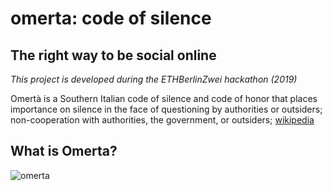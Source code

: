 # omerta: code of silence
## The right way to be social online

*This project is developed during the ETHBerlinZwei hackathon (2019)*

Omertà is a Southern Italian code of silence and code of honor that places importance on silence in the face of questioning by authorities or outsiders; non-cooperation with authorities, the government, or outsiders; [wikipedia](https://en.wikipedia.org/wiki/Omert%C3%A0)

## What is Omerta?
![omerta](https://github.com/vincentlg/omerta/blob/master/berlin-hack.png)
